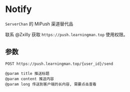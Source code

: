 # Notify

`ServerChan` 的 MiPush 渠道替代品

联系 @Zxilly 获取 `https://push.learningman.top` 使用权限。

## 参数
```
POST https://push.learningman.top/{user_id}/send

@param title 推送标题
@param content 推送内容
@param long 传送到客户端的长内容, 需要点击查看
```
